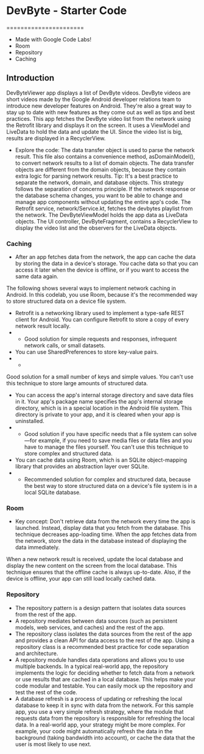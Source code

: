 # DevByte - Starter Code
======================
- Made with Google Code Labs!
- Room
- Repository
- Caching

Introduction
------------

DevByteViewer app displays a list of DevByte videos. DevByte videos are short
videos made by the Google Android developer relations team to introduce new
developer features on Android. They're also a great way to stay up to date with
new features as they come out as well as tips and best practices. This app
fetches the DevByte video list from the network using the Retrofit library and
displays it on the screen. It uses a ViewModel and LiveData to hold the data and
update the UI. Since the video list is big, results are displayed in a
RecyclerView.

- Explore the code:
The data transfer object is used to parse the network result. This file also contains a convenience method, asDomainModel(), to convert network results to a list of domain objects. The data transfer objects are different from the domain objects, because they contain extra logic for parsing network results. Tip: It's a best practice to separate the network, domain, and database objects. This strategy follows the separation of concerns principle. If the network response or the database schema changes, you want to be able to change and manage app components without updating the entire app's code. 
The Retrofit service, network/Service.kt, fetches the devbytes playlist from the network.
The DevByteViewModel holds the app data as LiveData objects.
The UI controller, DevByteFragment, contains a RecyclerView to display the video list and the observers for the LiveData objects.

### Caching
- After an app fetches data from the network, the app can cache the data by storing the data in a device's storage. You cache data so that you can access it later when the device is offline, or if you want to access the same data again.

The following shows several ways to implement network caching in Android. In this codelab, you use Room, because it's the recommended way to store structured data on a device file system.

- Retrofit is a networking library used to implement a type-safe REST client for Android. You can configure Retrofit to store a copy of every network result locally.
- - Good solution for simple requests and responses, infrequent network calls, or small datasets.
- You can use SharedPreferences to store key-value pairs.
- - 	
Good solution for a small number of keys and simple values. You can't use this technique to store large amounts of structured data.
- You can access the app's internal storage directory and save data files in it. Your app's package name specifies the app's internal storage directory, which is in a special location in the Android file system. This directory is private to your app, and it is cleared when your app is uninstalled.
- - Good solution if you have specific needs that a file system can solve—for example, if you need to save media files or data files and you have to manage the files yourself. You can't use this technique to store complex and structured data.
- You can cache data using Room, which is an SQLite object-mapping library that provides an abstraction layer over SQLite.
- - Recommended solution for complex and structured data, because the best way to store structured data on a device's file system is in a local SQLite database.

### Room
- Key concept: Don't retrieve data from the network every time the app is launched. Instead, display data that you fetch from the database. This technique decreases app-loading time. When the app fetches data from the network, store the data in the database instead of displaying the data immediately.

When a new network result is received, update the local database and display the new content on the screen from the local database. This technique ensures that the offline cache is always up-to-date. Also, if the device is offline, your app can still load locally cached data.

### Repository
- The repository pattern is a design pattern that isolates data sources from the rest of the app.
- A repository mediates between data sources (such as persistent models, web services, and caches) and the rest of the app. 
- The repository class isolates the data sources from the rest of the app and provides a clean API for data access to the rest of the app. Using a repository class is a recommended best practice for code separation and architecture.
- A repository module handles data operations and allows you to use multiple backends. In a typical real-world app, the repository implements the logic for deciding whether to fetch data from a network or use results that are cached in a local database. This helps make your code modular and testable. You can easily mock up the repository and test the rest of the code.
- A database refresh is a process of updating or refreshing the local database to keep it in sync with data from the network. For this sample app, you use a very simple refresh strategy, where the module that requests data from the repository is responsible for refreshing the local data. In a real-world app, your strategy might be more complex. For example, your code might automatically refresh the data in the background (taking bandwidth into account), or cache the data that the user is most likely to use next.